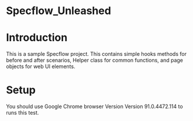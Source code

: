 # Specflow_Unleashed


# Introduction
This is a sample Specflow project. 
This contains simple hooks methods for before and after scenarios, Helper class for common functions, and page objects for web UI elements.

# Setup

You should use Google Chrome browser Version Version 91.0.4472.114 to runs this test.
